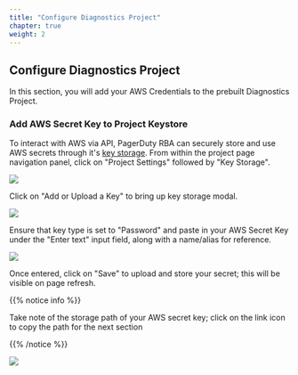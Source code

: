 ```yaml
---
title: "Configure Diagnostics Project"
chapter: true
weight: 2
---
```


## Configure Diagnostics Project

In this section, you will add your AWS Credentials to the prebuilt Diagnostics Project.

### Add AWS Secret Key to Project Keystore

To interact with AWS via API, PagerDuty RBA can securely store and use AWS secrets through it's [key storage](https://docs.rundeck.com/docs/manual/key-storage/key-storage.html).
From within the project page navigation panel, click on "Project Settings" followed by "Key Storage".

![](/images/pd_rba_project_setup_2.png)

Click on "Add or Upload a Key" to bring up key storage modal.

![](/images/pd_rba_project_setup_3.png)

Ensure that key type is set to "Password" and paste in your AWS Secret Key under the "Enter text" input field, along with a name/alias for reference.

![](/images/pd_rba_project_setup_4.png)

Once entered, click on "Save" to upload and store your secret; this will be visible on page refresh.

{{% notice info %}}

<p style='text-align: left;'>
Take note of the storage path of your AWS secret key; click on the link icon to copy the path for the next section
</p>
{{% /notice %}}

![](/images/pd_rba_project_setup_5.png)

